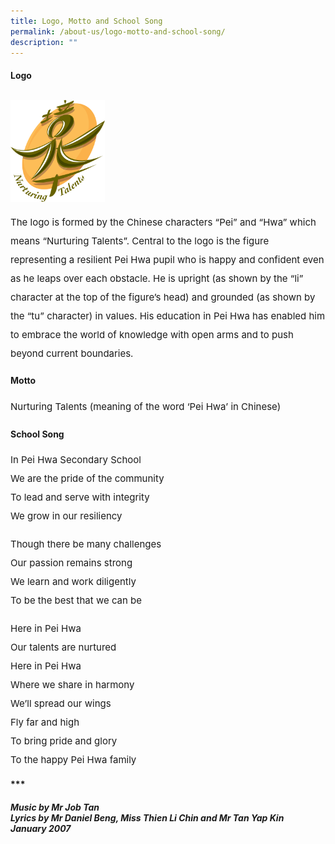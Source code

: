 ```yaml
---
title: Logo, Motto and School Song
permalink: /about-us/logo-motto-and-school-song/
description: ""
---
```

<h4><strong>Logo</strong></h4>
<img style="width:30%; margin-top: 12px; align:left;" src="/images/logo.png" />
<p  style="font-size:15px; line-height:2;margin-top:15px;">The logo is formed by the Chinese characters &ldquo;Pei&rdquo; and &ldquo;Hwa&rdquo; which means &ldquo;Nurturing Talents&rdquo;. Central to the logo is the figure representing a resilient Pei Hwa pupil who is happy and confident even as he leaps over each obstacle. He is upright (as shown by the &ldquo;li&rdquo; character at the top of the figure&rsquo;s head) and grounded (as shown by the &ldquo;tu&rdquo; character) in values. His education in Pei Hwa has enabled him to embrace the world of knowledge with open arms and to push beyond current boundaries.</p>


<h4><strong>Motto</strong></h4>
<p  style="font-size:15px; line-height:2;margin-top:15px;">Nurturing Talents (meaning of the word &lsquo;Pei Hwa&rsquo; in Chinese)</p>

<h4><strong>School Song</strong></h4>
<p  style="font-size:15px; line-height:2;margin-top:15px;">In Pei Hwa Secondary School<br>We are the pride of the community<br>To lead and serve with integrity<br>We grow in our resiliency</p>

<p style="font-size:15px; line-height:2;">Though there be many challenges<br>Our passion remains strong<br>We learn and work diligently<br>To be the best that we can be</p>

<p style="font-size:15px; line-height:2;">Here in Pei Hwa<br>Our talents are nurtured<br>Here in Pei Hwa<br>Where we share in harmony<br>We&rsquo;ll spread our wings<br>Fly far and high<br>To bring pride and glory<br>To the happy Pei Hwa family</p>
<p><strong>***</strong></p>

<h6><strong>Music by Mr Job Tan</strong>
<br>
<strong>Lyrics by Mr Daniel Beng, Miss Thien Li Chin and Mr Tan Yap Kin</strong>
	<br>
<strong>January 2007</strong></h6>